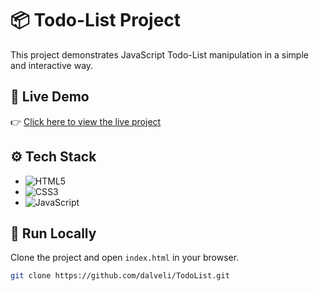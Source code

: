 # 📦 Todo-List Project

This project demonstrates JavaScript Todo-List manipulation in a simple and interactive way.

## 🔗 Live Demo

👉 [Click here to view the live project](https://dalveli.github.io/TodoList/)

## ⚙️ Tech Stack

- ![HTML5](https://img.shields.io/badge/HTML5-E34F26?style=flat&logo=html5&logoColor=white)
- ![CSS3](https://img.shields.io/badge/CSS3-1572B6?style=flat&logo=css3&logoColor=white)
- ![JavaScript](https://img.shields.io/badge/JavaScript-F7DF1E?style=flat&logo=javascript&logoColor=black)

## 📁 Run Locally

Clone the project and open `index.html` in your browser.

```bash
git clone https://github.com/dalveli/TodoList.git
